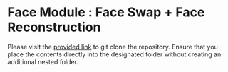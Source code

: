 # Face Module : Face Swap + Face Reconstruction

Please visit the [provided link](https://github.com/Gourieff/comfyui-reactor-node) to git clone the repository. Ensure that you place the contents directly into the designated folder without creating an additional nested folder.
